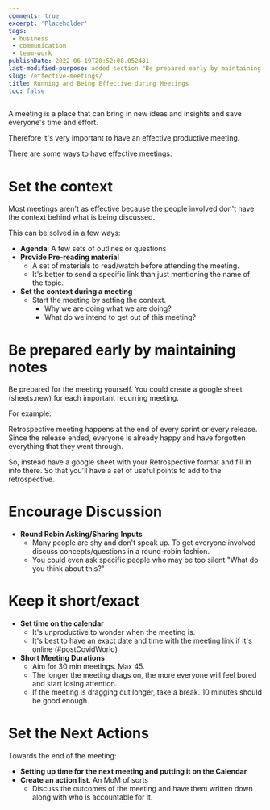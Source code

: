 ```yaml
---
comments: true
excerpt: 'Placeholder' 
tags:
 - business
 - communication
 - team-work
publishDate: 2022-06-19T20:52:08.052481
last-modified-purpose: added section "Be prepared early by maintaining notes"
slug: /effective-meetings/
title: Running and Being Effective during Meetings
toc: false
---
```


A meeting is a place that can bring in new ideas and insights and save everyone's time and effort.

Therefore it's very important to have an effective productive meeting.

There are some ways to have effective meetings:

# **Set the context**

Most meetings aren't as effective because the people involved don't have the context behind what is being discussed.

This can be solved in a few ways:

- **Agenda**: A few sets of outlines or questions
- **Provide Pre-reading material**
    - A set of materials to read/watch before attending the meeting. 
    - It's better to send a specific link than just mentioning the name of the topic.
- **Set the context during a meeting**
    - Start the meeting by setting the context. 
        - Why we are doing what we are doing?
        - What do we intend to get out of this meeting?

# **Be prepared early by maintaining notes**

Be prepared for the meeting yourself. You could create a google sheet (sheets.new) for each important recurring meeting.

For example:

Retrospective meeting happens at the end of every sprint or every release. Since the release ended, everyone is already happy and have forgotten everything that they went through.

So, instead have a google sheet with your Retrospective format and fill in info there. So that you'll have a set of useful points to add to the retrospective.

# **Encourage Discussion**

- **Round Robin Asking/Sharing Inputs**
    - Many people are shy and don't speak up. To get everyone involved discuss concepts/questions in a round-robin fashion.
    - You could even ask specific people who may be too silent "What do you think about this?"

# **Keep it short/exact**

- **Set time on the calendar**
    - It's unproductive to wonder when the meeting is. 
    - It's best to have an exact date and time with the meeting link if it's online (#postCovidWorld)
- **Short Meeting Durations**
    - Aim for 30 min meetings. Max 45. 
    - The longer the meeting drags on, the more everyone will feel bored and start losing attention.
    - If the meeting is dragging out longer, take a break. 10 minutes should be good enough.

# **Set the Next Actions**

Towards the end of the meeting:

- **Setting up time for the next meeting and putting it on the Calendar**
- **Create an action list**. An MoM of sorts
    - Discuss the outcomes of the meeting and have them written down along with who is accountable for it.